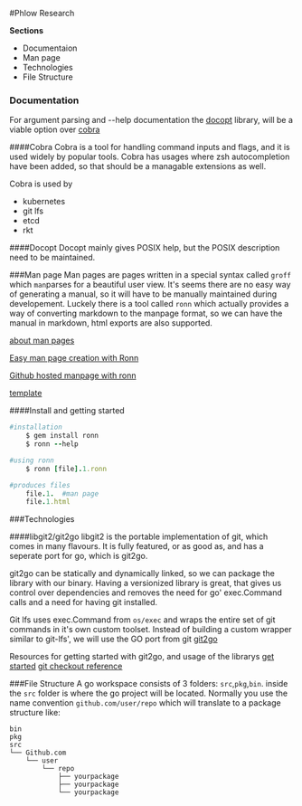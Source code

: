 #Phlow Research

**Sections**


- Documentaion
- Man page
- Technologies
- File Structure 


### Documentation
For argument parsing and --help documentation the [docopt](http://docopt.org/) library, will be a viable option over
[cobra](https://github.com/spf13/cobra)


####Cobra
Cobra is a tool for handling command inputs and flags, and it is used widely by popular tools. Cobra has usages where zsh autocompletion have been added, so that should be a managable extensions 
as well.  

Cobra is used by
- kubernetes
- git lfs
- etcd
- rkt

####Docopt
Docopt mainly gives POSIX help, but the POSIX description need to be maintained. 


###Man page
Man pages are pages written in a special syntax called `groff` which `man`parses for a beautiful user view. 
It's seems there are no easy way of generating a manual, so it will have to be manually maintained during developement. 
Luckely there is a tool called `ronn` which actually provides a way of converting markdown to the manpage format, so
we can have the manual in markdown, html exports are also supported. 

[about man pages](https://blog.terminal.com/tutorial-how-to-write-man-pages/)

[Easy man page creation with Ronn](https://spin.atomicobject.com/2015/05/06/man-pages-in-markdown-ronn/)

[Github hosted manpage with ronn](http://rtomayko.github.io/ronn/ronn-format.7.html)

[template](https://github.com/rtomayko/ronn/tree/master/lib/ronn/template)


####Install and getting started
```ruby
#installation
    $ gem install ronn
    $ ronn --help

#using ronn
	$ ronn [file].1.ronn

#produces files
	file.1.  #man page
	file.1.html
```




###Technologies

####libgit2/git2go 
libgit2 is the portable implementation of git, which comes in many flavours. It is fully featured, or as good as, and
has a seperate port for go, which is git2go.  

git2go can be statically and dynamically linked, so we can package the library with our binary. Having a versionized
library is great, that gives us control over dependencies and removes the need for go' exec.Command calls and a need for 
having git installed.   

Git lfs uses exec.Command from `os/exec` and wraps the entire set of git commands in it's 
own custom toolset. Instead of building a custom wrapper similar to git-lfs', we will use the GO port from git
[git2go](https://github.com/libgit2/git2go)

Resources for getting started with git2go, and usage of the librarys
[get started](http://www.petethompson.net/blog/golang/2015/10/04/getting-going-with-git2go/)
[git checkout reference](http://stackoverflow.com/questions/31496175/git2go-simulate-git-checkout-and-an-immediate-git-push)




###File Structure
A go workspace consists of 3 folders: `src`,`pkg`,`bin`. inside the `src` folder is where the go project will be located. Normally
you use the name convention `github.com/user/repo` which will translate to a package structure like: 

```
bin
pkg
src
└── Github.com
	└── user
		└── repo
			├── yourpackage
			├── yourpackage
			└── yourpackage

``` 



